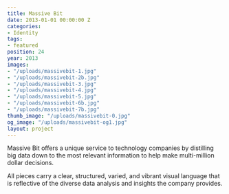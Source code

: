 ```yaml
---
title: Massive Bit
date: 2013-01-01 00:00:00 Z
categories:
- Identity
tags:
- featured
position: 24
year: 2013
images:
- "/uploads/massivebit-1.jpg"
- "/uploads/massivebit-2b.jpg"
- "/uploads/massivebit-3.jpg"
- "/uploads/massivebit-4.jpg"
- "/uploads/massivebit-5.jpg"
- "/uploads/massivebit-6b.jpg"
- "/uploads/massivebit-7b.jpg"
thumb_image: "/uploads/massivebit-0.jpg"
og_image: "/uploads/massivebit-og1.jpg"
layout: project
---
```


Massive Bit offers a unique service to technology companies by distilling big data down to the most relevant information to help make multi-million dollar decisions.


All pieces carry a clear, structured, varied, and vibrant visual language that is reflective of the diverse data analysis and insights the company provides.
